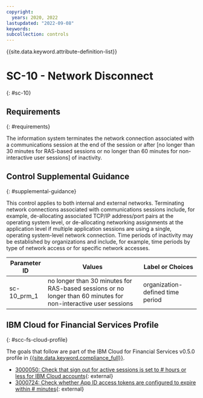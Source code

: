 ```yaml
---
copyright:
  years: 2020, 2022
lastupdated: "2022-09-08"
keywords: 
subcollection: controls
---
```


{{site.data.keyword.attribute-definition-list}}

# SC-10 - Network Disconnect
{: #sc-10}

## Requirements
{: #requirements}

The information system terminates the network connection associated with a communications session at the end of the session or after [no longer than 30 minutes for RAS-based sessions or no longer than 60 minutes for non-interactive user sessions] of inactivity.

## Control Supplemental Guidance
{: #supplemental-guidance}

This control applies to both internal and external networks. Terminating network connections associated with communications sessions include, for example, de-allocating associated TCP/IP address/port pairs at the operating system level, or de-allocating networking assignments at the application level if multiple application sessions are using a single, operating system-level network connection. Time periods of inactivity may be established by organizations and include, for example, time periods by type of network access or for specific network accesses.

| Parameter ID | Values | Label or Choices |
|---|---|---|
| sc-10_prm_1 | no longer than 30 minutes for RAS-based sessions or no longer than 60 minutes for non-interactive user sessions | organization-defined time period |


## IBM Cloud for Financial Services Profile
{: #scc-fs-cloud-profile}

The goals that follow are part of the IBM Cloud for Financial Services v0.5.0 profile in [{{site.data.keyword.compliance_full}}](/docs/security-compliance?topic=security-compliance-getting-started).

- [3000050: Check that sign out for active sessions is set to # hours or less for IBM Cloud accounts](https://cloud.ibm.com/security-compliance/goals/3000050?page=profile&profile_id=2799&profile_type=1&profile_name=IBM%20Cloud%20for%20Financial%20Services%20v0.5.0){: external}
- [3000724: Check whether App ID access tokens are configured to expire within # minutes](https://cloud.ibm.com/security-compliance/goals/3000724?page=profile&profile_id=2799&profile_type=1&profile_name=IBM%20Cloud%20for%20Financial%20Services%20v0.5.0){: external}
